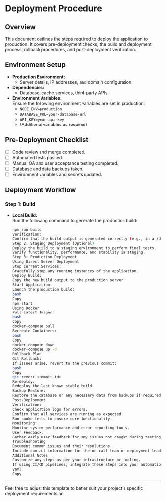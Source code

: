 # Deployment Procedure

## Overview

This document outlines the steps required to deploy the application to production. It covers pre-deployment checks, the build and deployment process, rollback procedures, and post-deployment verification.

## Environment Setup

- **Production Environment:**
  - Server details, IP addresses, and domain configuration.
- **Dependencies:**
  - Database, cache services, third-party APIs.
- **Environment Variables:**  
  Ensure the following environment variables are set in production:
  - `NODE_ENV=production`
  - `DATABASE_URL=your-database-url`
  - `API_KEY=your-api-key`
  - (Additional variables as required)

## Pre-Deployment Checklist

- [ ] Code review and merge completed.
- [ ] Automated tests passed.
- [ ] Manual QA and user acceptance testing completed.
- [ ] Database and data backups taken.
- [ ] Environment variables and secrets updated.

## Deployment Workflow

### Step 1: Build

- **Local Build:**  
   Run the following command to generate the production build:
  ```bash
  npm run build
  Verification:
  Confirm that the build output is generated correctly (e.g., in a /dist folder).
  Step 2: Staging Deployment (Optional)
  Deploy the build to a staging environment to perform final tests.
  Verify functionality, performance, and stability in staging.
  Step 3: Production Deployment
  Using Direct Server Deployment
  Stop Current Services:
  Gracefully stop any running instances of the application.
  Deploy Build:
  Copy the new build output to the production server.
  Start Application:
  Launch the production build:
  bash
  Copy
  npm start
  Using Docker
  Pull Latest Images:
  bash
  Copy
  docker-compose pull
  Recreate Containers:
  bash
  Copy
  docker-compose down
  docker-compose up -d
  Rollback Plan
  Git Rollback:
  If issues arise, revert to the previous commit:
  bash
  Copy
  git revert <commit-id>
  Re-deploy:
  Redeploy the last known stable build.
  Backup Restore:
  Restore the database or any necessary data from backups if required.
  Post-Deployment
  Verification:
  Check application logs for errors.
  Confirm that all services are running as expected.
  Run smoke tests to ensure core functionality.
  Monitoring:
  Monitor system performance and error reporting tools.
  User Feedback:
  Gather early user feedback for any issues not caught during testing.
  Troubleshooting
  Document common issues and their resolutions.
  Include contact information for the on-call team or deployment lead.
  Additional Notes
  Customize any steps as per your infrastructure or tooling.
  If using CI/CD pipelines, integrate these steps into your automation scripts.
  yaml
  Copy
  ```

---

Feel free to adjust this template to better suit your project's specific deployment requirements an
